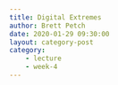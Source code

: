 ```yaml
---
title: Digital Extremes
author: Brett Petch
date: 2020-01-29 09:30:00
layout: category-post
category: 
    - lecture
    - week-4
---
```


